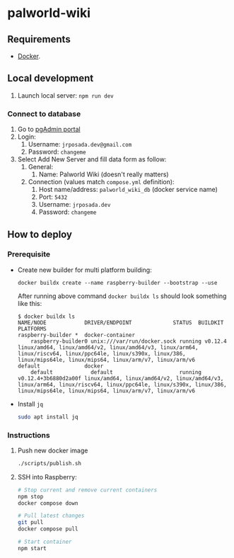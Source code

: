 # palworld-wiki

## Requirements

-   [Docker](https://www.docker.com/).

## Local development

1. Launch local server: `npm run dev`

### Connect to database

1. Go to [pgAdmin portal](http://localhost:5050/)
2. Login:
    1. Username: `jrposada.dev@gmail.com`
    2. Password: `changeme`
3. Select Add New Server and fill data form as follow:
    1. General:
        1. Name: Palworld Wiki (doesn't really matters)
    2. Connection (values match `compose.yml` definition):
        1. Host name/address: `palworld_wiki_db` (docker service name)
        2. Port: `5432`
        3. Username: `jrposada.dev`
        4. Password: `changeme`

## How to deploy

### Prerequisite

-   Create new builder for multi platform building:

    ```
    docker buildx create --name raspberry-builder --bootstrap --use
    ```

    After running above command `docker buildx ls` should look something like this:

    ```
    $ docker buildx ls
    NAME/NODE            DRIVER/ENDPOINT             STATUS  BUILDKIT             PLATFORMS
    raspberry-builder *  docker-container
        raspberry-builder0 unix:///var/run/docker.sock running v0.12.4              linux/amd64, linux/amd64/v2, linux/amd64/v3, linux/arm64, linux/riscv64, linux/ppc64le, linux/s390x, linux/386, linux/mips64le, linux/mips64, linux/arm/v7, linux/arm/v6
    default              docker
        default            default                     running v0.12.4+3b6880d2a00f linux/amd64, linux/amd64/v2, linux/amd64/v3, linux/arm64, linux/riscv64, linux/ppc64le, linux/s390x, linux/386, linux/mips64le, linux/mips64, linux/arm/v7, linux/arm/v6
    ```

-   Install `jq`

    ```bash
    sudo apt install jq
    ```

### Instructions

1. Push new docker image

    ```bash
    ./scripts/publish.sh
    ```

2. SSH into Raspberry:

    ```bash
    # Stop current and remove current containers
    npm stop
    docker compose down

    # Pull latest changes
    git pull
    docker compose pull

    # Start container
    npm start
    ```
